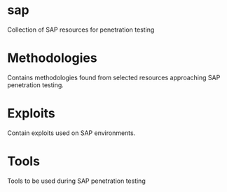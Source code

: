 # sap
Collection of SAP resources for penetration testing

# Methodologies
Contains methodologies found from selected resources approaching SAP penetration testing.

# Exploits 
Contain exploits used on SAP environments.

# Tools
Tools to be used during SAP penetration testing
